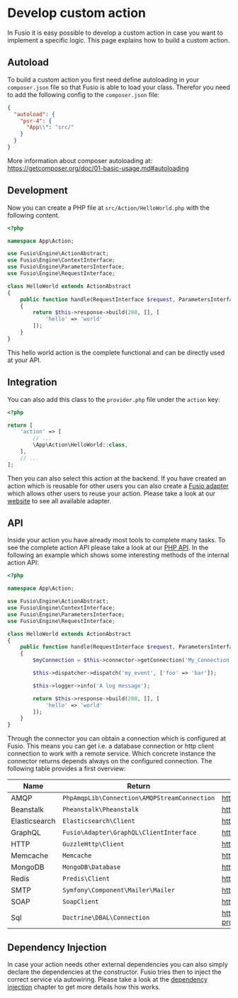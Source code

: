 
# Develop custom action

In Fusio it is easy possible to develop a custom action in case you want to implement a specific logic. This page
explains how to build a custom action.

## Autoload

To build a custom action you first need define autoloading in your `composer.json` file so that Fusio is able to load
your class. Therefor you need to add the following config to the `composer.json` file:

```json
{
  "autoload": {
    "psr-4": {
      "App\\": "src/"
    }
  }
}
```

More information about composer autoloading at:
https://getcomposer.org/doc/01-basic-usage.md#autoloading

## Development

Now you can create a PHP file at `src/Action/HelloWorld.php` with the following content.

```php
<?php

namespace App\Action;

use Fusio\Engine\ActionAbstract;
use Fusio\Engine\ContextInterface;
use Fusio\Engine\ParametersInterface;
use Fusio\Engine\RequestInterface;

class HelloWorld extends ActionAbstract
{
    public function handle(RequestInterface $request, ParametersInterface $configuration, ContextInterface $context): mixed
    {
        return $this->response->build(200, [], [
            'hello' => 'world'
        ]);
    }
}

```

This hello world action is the complete functional and can be directly used at your API.

## Integration

You can also add this class to the `provider.php` file under the `action` key:

```php
<?php

return [
    'action' => [
        // ...
        \App\Action\HelloWorld::class,
    ],
    // ...
];

```

Then you can also select this action at the backend. If you have created an action which is reusable for other users
you can also create a [Fusio adapter](../concepts/adapter) which allows other users to reuse your action. Please
take a look at our [website](https://www.fusio-project.org/adapter) to see all available adapter.

## API

Inside your action you have already most tools to complete many tasks. To see the complete action API please take a look
at our [PHP API](https://www.fusio-project.org/documentation/php). In the following an example which shows some
interesting methods of the internal action API:

```php
<?php

namespace App\Action;

use Fusio\Engine\ActionAbstract;
use Fusio\Engine\ContextInterface;
use Fusio\Engine\ParametersInterface;
use Fusio\Engine\RequestInterface;

class HelloWorld extends ActionAbstract
{
    public function handle(RequestInterface $request, ParametersInterface $configuration, ContextInterface $context): mixed
    {
        $myConnection = $this->connector->getConnection('My_Connection');

        $this->dispatcher->dispatch('my_event', ['foo' => 'bar']);

        $this->logger->info('A log message');

        return $this->response->build(200, [], [
            'hello' => 'world'
        ]);
    }
}

```

Through the connector you can obtain a connection which is configured at Fusio. This means you can get i.e. a database
connection or http client connection to work with a remote service. Which concrete instance the connector returns
depends always on the configured connection. The following table provides a first overview:

| Name          | Return                                       | Website                                            | Class                                                  |
|---------------|----------------------------------------------|----------------------------------------------------|--------------------------------------------------------|
| AMQP          | `PhpAmqpLib\Connection\AMQPStreamConnection` | https://github.com/php-amqplib/php-amqplib         | `Fusio\Adapter\Amqp\Connection\Amqp`                   |
| Beanstalk     | `Pheanstalk\Pheanstalk`                      | https://github.com/pda/pheanstalk                  | `Fusio\Adapter\Beanstalk\Connection\Beanstalk`         |
| Elasticsearch | `Elasticsearch\Client`                       | https://github.com/elastic/elasticsearch-php       | `Fusio\Adapter\Elasticsearch\Connection\Elasticsearch` |
| GraphQL       | `Fusio\Adapter\GraphQL\ClientInterface`      | https://github.com/apioo/fusio-adapter-graphql/    | `Fusio\Adapter\GraphQL\Connection\GraphQL`             |
| HTTP          | `GuzzleHttp\Client`                          | http://docs.guzzlephp.org/en/latest/               | `Fusio\Adapter\Http\Connection\Http`                   |
| Memcache      | `Memcache`                                   | https://www.php.net/manual/book.memcache.php       | `Fusio\Adapter\Memcache\Connection\Memcache`           |
| MongoDB       | `MongoDB\Database`                           | https://github.com/mongodb/mongo-php-library       | `Fusio\Adapter\Mongodb\Connection\MongoDB`             |
| Redis         | `Predis\Client`                              | https://github.com/predis/predis                   | `Fusio\Adapter\Redis\Connection\Redis`                 |
| SMTP          | `Symfony\Component\Mailer\Mailer`            | https://symfony.com/doc/current/mailer.html        | `Fusio\Adapter\Smtp\Connection\Smtp`                   |
| SOAP          | `SoapClient`                                 | https://www.php.net/manual/class.soapclient.php    | `Fusio\Adapter\Soap\Connection\Soap`                   |
| Sql           | `Doctrine\DBAL\Connection`                   | http://www.doctrine-project.org/projects/dbal.html | `Fusio\Adapter\Sql\Connection\Sql`                     |

## Dependency Injection

In case your action needs other external dependencies you can also simply declare the dependencies at the constructor.
Fusio tries then to inject the correct service via autowiring. Please take a look at the
[dependency injection](../concepts/dependency_injection) chapter to get more details how this works.

